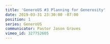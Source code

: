 ```yaml
---
title: 'GeneroUS #3 Planning for Generosity'
date: 2019-03-31 23:30:00 -07:00
position: 1
series: GeneroUS
communicator: Pastor Jason Graves
vimeo_id: 327752605
---
```


